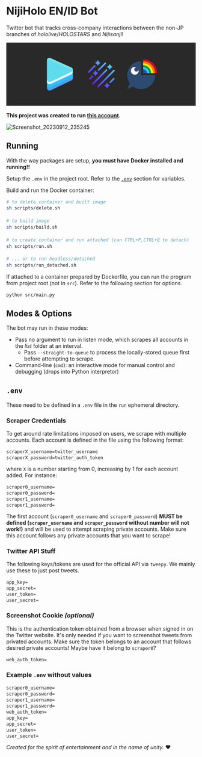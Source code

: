 # NijiHolo EN/ID Bot
Twitter bot that tracks cross-company interactions between the non-JP branches of *hololive*/*HOLOSTARS* and *Nijisanji*!

![The project banner](images/banner.png)

**This project was created to run [this account](https://twitter.com/NijiHolo_EN_ID).**

![Screenshot_20230912_235245](https://github.com/muskit/muskit/assets/15199219/0359fb26-8a48-4698-9b78-66d7d852099e)

## Running
With the way packages are setup, **you must have Docker installed and running!!**

Setup the `.env` in the project root. Refer to the [`.env`](#env) section for variables.

Build and run the Docker container:
```bash
# to delete container and built image
sh scripts/delete.sh

# to build image
sh scripts/build.sh

# to create container and run attached (can CTRL+P,CTRL+Q to detach)
sh scripts/run.sh

# ... or to run headless/detached
sh scripts/run_detached.sh
```

If attached to a container prepared by Dockerfile, you can run the program from project root (not in `src`). Refer to the following section for options.
```
python src/main.py
```

## Modes & Options
The bot may run in these modes:
* Pass no argument to run in listen mode, which scrapes all accounts in the *list* folder at an interval.
   * Pass `--straight-to-queue` to process the locally-stored queue first before attempting to scrape.
* Command-line (`cmd`): an interactive mode for manual control and debugging (drops into Python interpretor)

## `.env`
These need to be defined in a `.env` file in the `run` ephemeral directory.

### Scraper Credentials
To get around rate limitations imposed on users, we scrape with multiple accounts. Each account is defined in the file using the following format:
```
scraperX_username=twitter_username
scraperX_password=twitter_auth_token
```
where `X` is a number starting from 0, increasing by 1 for each account added. For instance:
```
scraper0_username=
scraper0_password=
scraper1_username=
scraper1_password=
```
The first account (`scraper0_username` and `scraper0_password`) **MUST be defined (`scraper_username` and `scraper_password` without number will not work!)**  and will be used to attempt scraping private accounts. Make sure this account follows any private accounts that you want to scrape!
### Twitter API Stuff
The following keys/tokens are used for the official API via `tweepy`. We mainly use these to just post tweets.
```
app_key=
app_secret=
user_token=
user_secret=
```
### Screenshot Cookie *(optional)*
This is the authentication token obtained from a browser when signed in on the Twitter website. It's only needed if you want to screenshot tweets from privated accounts. Make sure the token belongs to an account that follows desired private accounts! Maybe have it belong to `scraper0`?
```
web_auth_token=
```
### Example `.env` without values
```
scraper0_username=
scraper0_password=
scraper1_username=
scraper1_password=
web_auth_token=
app_key=
app_secret=
user_token=
user_secret=
```

*Created for the spirit of entertainment and in the name of unity.* ❤
